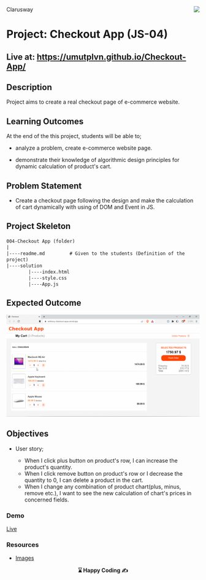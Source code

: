 <p>Clarusway<img align="right"
  src="https://secure.meetupstatic.com/photos/event/3/1/b/9/600_488352729.jpeg"  width="15px"></p>

# Project: Checkout App (JS-04)

## Live at: https://umutplvn.github.io/Checkout-App/

## Description
Project aims to create a real checkout page of e-commerce website.

## Learning Outcomes

At the end of the this project, students will be able to;

- analyze a problem, create e-commerce website page.

- demonstrate their knowledge of algorithmic design principles for dynamic calculation of product's cart.

   
## Problem Statement

- Create a checkout page following the design and make the calculation of cart dynamically with using of DOM and Event in JS.

## Project Skeleton 

```
004-Checkout App (folder)
|
|----readme.md         # Given to the students (Definition of the project)          
|----solution
        |----index.html  
        |----style.css   
        |----App.js
```

## Expected Outcome

![Form](./images/checkout.gif)


## Objectives

-  User story;

   - When I click plus button on product's row, I can increase the product's quantity.
   - When I click remove button on product's row or I decrease the quantity to 0, I can delete a product in the cart.
   - When I change any combination of product chart(plus, minus, remove etc.), I want to see the new calculation of chart's prices in concerned fields.

### Demo
<a href="https://anthony-checkout-apps.vercel.app/">Live</a>

### Resources

- [Images](./img/)



<p align='center'> <strong>⌛ Happy Coding  ✍</strong> </p>
